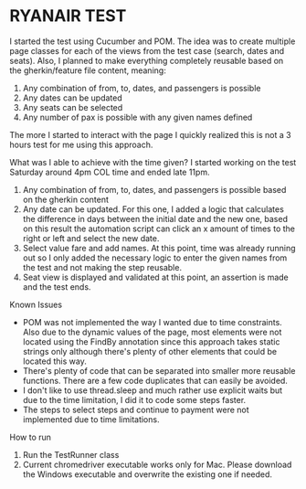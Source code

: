 # RYANAIR TEST

I started the test using Cucumber and POM. The idea was to create multiple page classes for each of the views from the test case (search, dates and seats). Also, I planned to make everything
completely reusable based on the gherkin/feature file content, meaning:

1. Any combination of from, to, dates, and passengers is possible
2. Any dates can be updated
3. Any seats can be selected
4. Any number of pax is possible with any given names defined

The more I started to interact with the page I quickly realized this is not a 3 hours test for me using this approach.

What was I able to achieve with the time given?
I started working on the test Saturday around 4pm COL time and ended late 11pm.

1. Any combination of from, to, dates, and passengers is possible based on the gherkin content
2. Any date can be updated. For this one, I added a logic that calculates the difference in days between the initial date and the new one, based on this result
the automation script can click an x amount of times to the right or left and select the new date.
3. Select value fare and add names. At this point, time was already running out so I only added the necessary logic to enter the given names from the test and not making the step reusable.
4. Seat view is displayed and validated at this point, an assertion is made and the test ends.

Known Issues
- POM was not implemented the way I wanted due to time constraints. Also due to the dynamic values of the page, most elements were not located using the FindBy annotation since this approach takes static strings only although there's plenty of other elements that could be located this way.
- There's plenty of code that can be separated into smaller more reusable functions. There are a few code duplicates that can easily be avoided.
- I don't like to use thread.sleep and much rather use explicit waits but due to the time limitation, I did it to code some steps faster.
- The steps to select steps and continue to payment were not implemented due to time limitations.

How to run
1. Run the TestRunner class
2. Current chromedriver executable works only for Mac. Please download the Windows executable and overwrite the existing one if needed.

